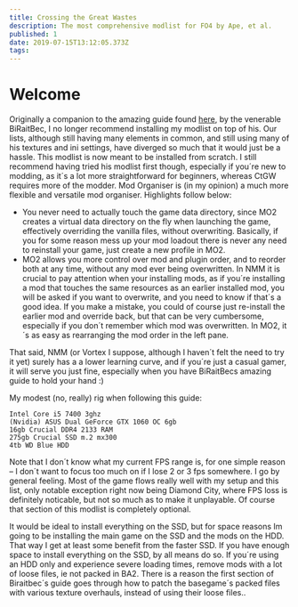 ```yaml
---
title: Crossing the Great Wastes
description: The most comprehensive modlist for FO4 by Ape, et al.
published: 1
date: 2019-07-15T13:12:05.373Z
tags: 
---
```


# Welcome
Originally a companion to the amazing guide found [here](https://www.nexusmods.com/fallout4/mods/23556/), by the venerable BiRaitBec, I no longer recommend installing my modlist on top of his. Our lists, although still having many elements in common, and still using many of his textures and ini settings, have diverged so much that it would just be a hassle. This modlist is now meant to be installed from scratch. I still recommend having tried his modlist first though, especially if you´re new to modding, as it´s a lot more straightforward for beginners, whereas CtGW requires more of the modder. Mod Organiser is (in my opinion) a much more flexible and versatile mod organiser. Highlights follow below:
- You never need to actually touch the game data directory, since MO2 creates a virtual data directory on the fly when launching the game, effectively overriding the vanilla files, without overwriting. Basically, if you for some reason mess up your mod loadout there is never any need to reinstall your game, just create a new profile in MO2.
- MO2 allows you more control over mod and plugin order, and to reorder both at any time, without any mod ever being overwritten. In NMM it is crucial to pay attention when your installing mods, as if you´re installing a mod that touches the same resources as an earlier installed mod, you will be asked if you want to overwrite, and you need to know if that´s a good idea. If you make a mistake, you could of course just re-install the earlier mod and override back, but that can be very cumbersome, especially if you don´t remember which mod was overwritten. In MO2, it´s as easy as rearranging the mod order in the left pane.

That said, NMM  (or Vortex I suppose, although I haven´t felt the need to try it yet) surely has a a lower learning curve, and if you´re just a casual gamer, it will serve you just fine, especially when you have BiRaitBecs amazing guide to hold your hand :)

My modest (no, really) rig when following this guide:
```
Intel Core i5 7400 3ghz
(Nvidia) ASUS Dual GeForce GTX 1060 OC 6gb
16gb Crucial DDR4 2133 RAM
275gb Crucial SSD m.2 mx300
4tb WD Blue HDD
```

Note that I don´t know what my current FPS range is, for one simple reason – I don´t want to focus too much on if I lose 2 or 3 fps somewhere. I go by general feeling. Most of the game flows really well with my setup and this list, only notable exception right now being Diamond City, where FPS loss is definitely noticable, but not so much as to make it unplayable. Of course that section of this modlist is completely optional.

It would be ideal to install everything on the SSD, but for space reasons Im going to be installing the main game on the SSD and the mods on the HDD. That way I get at least some benefit from the faster SSD. If you have enough space to install everything on the SSD, by all means do so. If you´re using an HDD only and experience severe loading times, remove mods with a lot of loose files, ie not packed in BA2. There is a reason the first section of Biraitbec´s guide goes through how to patch the basegame´s packed files with various texture overhauls, instead of using their loose files..